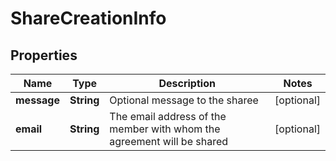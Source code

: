 
# ShareCreationInfo

## Properties
Name | Type | Description | Notes
------------ | ------------- | ------------- | -------------
**message** | **String** | Optional message to the sharee |  [optional]
**email** | **String** | The email address of the member with whom the agreement will be shared |  [optional]




